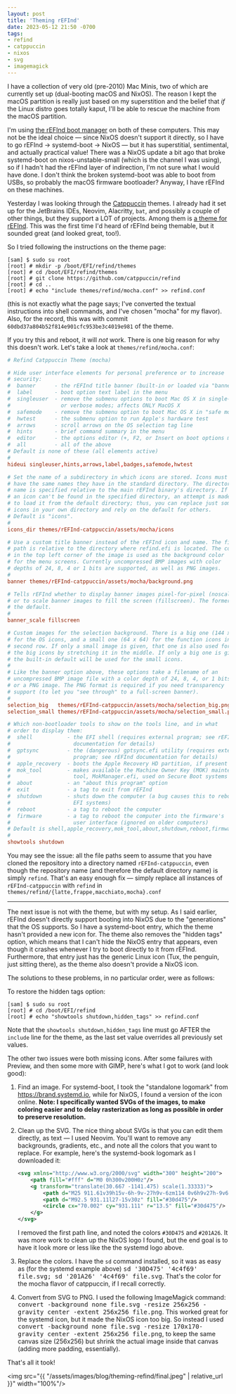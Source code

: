 ```yaml
---
layout: post
title: 'Theming rEFInd'
date: 2023-05-12 21:50 -0700
tags:
- refind
- catppuccin
- nixos
- svg
- imagemagick
---
```

I have a collection of very old (pre-2010) Mac Minis, two of which are currently set up (dual-booting macOS and NixOS). The reason I kept the macOS partition is really just based on my superstition and the belief that _if_ the Linux distro goes totally kaput, I'll be able to rescue the machine from the macOS partition.

I'm using [the rEFInd boot manager](https://www.rodsbooks.com/refind/index.html) on both of these computers. This may not be the ideal choice — since NixOS doesn't support it directly, so I have to go rEFInd → systemd-boot → NixOS — but it has superstitial, sentimental, and actually practical value! There was a NixOS update a bit ago that broke systemd-boot on nixos-unstable-small (which is the channel I was using), so if I hadn't had the rEFInd layer of indirection, I'm not sure what I would have done. I don't think the broken systemd-boot was able to boot from USBs, so probably the macOS firmware bootloader? Anyway, I have rEFInd on these machines.

Yesterday I was looking through the [Catppuccin](https://catppuccin.com/) themes. I already had it set up for the JetBrains IDEs, Neovim, Alacritty, `bat`, and possibly a couple of other things, but they support a LOT of projects. Among them is [a theme for rEFInd](https://github.com/catppuccin/refind). This was the first time I'd heard of rEFInd being themable, but it sounded great (and looked great, too!).

So I tried following the instructions on the theme page:

<pre>
<code><span class="user-select-none">[sam] $ </span>sudo su root</code>
<code><span class="user-select-none">[root] # </span>mkdir -p /boot/EFI/refind/themes</code>
<code><span class="user-select-none">[root] # </span>cd /boot/EFI/refind/themes</code>
<code><span class="user-select-none">[root] # </span>git clone https://github.com/catppuccin/refind</code>
<code><span class="user-select-none">[root] # </span>cd ..</code>
<code><span class="user-select-none">[root] # </span>echo "include themes/refind/mocha.conf" >> refind.conf</code>
</pre>

(this is not exactly what the page says; I've converted the textual instructions into shell commands, and I've chosen "mocha" for my flavor). Also, for the record, this was with commit `60dbd37a804b52f814e901cfc953be3c4019e981` of the theme.

If you try this and reboot, it will _not_ work. There is one big reason for why this doesn't work. Let's take a look at `themes/refind/mocha.conf`:


```conf
# Refind Catppuccin Theme (mocha)

# Hide user interface elements for personal preference or to increase
# security:
#  banner      - the rEFInd title banner (built-in or loaded via "banner")
#  label       - boot option text label in the menu
#  singleuser  - remove the submenu options to boot Mac OS X in single-user
#                or verbose modes; affects ONLY MacOS X
#  safemode    - remove the submenu option to boot Mac OS X in "safe mode"
#  hwtest      - the submenu option to run Apple's hardware test
#  arrows      - scroll arrows on the OS selection tag line
#  hints       - brief command summary in the menu
#  editor      - the options editor (+, F2, or Insert on boot options menu)
#  all         - all of the above
# Default is none of these (all elements active)
#
hideui singleuser,hints,arrows,label,badges,safemode,hwtest

# Set the name of a subdirectory in which icons are stored. Icons must
# have the same names they have in the standard directory. The directory
# name is specified relative to the main rEFInd binary's directory. If
# an icon can't be found in the specified directory, an attempt is made
# to load it from the default directory; thus, you can replace just some
# icons in your own directory and rely on the default for others.
# Default is "icons".
#
icons_dir themes/rEFInd-catppuccin/assets/mocha/icons

# Use a custom title banner instead of the rEFInd icon and name. The file
# path is relative to the directory where refind.efi is located. The color
# in the top left corner of the image is used as the background color
# for the menu screens. Currently uncompressed BMP images with color
# depths of 24, 8, 4 or 1 bits are supported, as well as PNG images.
#
banner themes/rEFInd-catppuccin/assets/mocha/background.png

# Tells rEFInd whether to display banner images pixel-for-pixel (noscale)
# or to scale banner images to fill the screen (fillscreen). The former is
# the default.
#
banner_scale fillscreen

# Custom images for the selection background. There is a big one (144 x 144)
# for the OS icons, and a small one (64 x 64) for the function icons in the
# second row. If only a small image is given, that one is also used for
# the big icons by stretching it in the middle. If only a big one is given,
# the built-in default will be used for the small icons.
#
# Like the banner option above, these options take a filename of an
# uncompressed BMP image file with a color depth of 24, 8, 4, or 1 bits,
# or a PNG image. The PNG format is required if you need transparency
# support (to let you "see through" to a full-screen banner).
#
selection_big   themes/rEFInd-catppuccin/assets/mocha/selection_big.png
selection_small themes/rEFInd-catppuccin/assets/mocha/selection_small.png

# Which non-bootloader tools to show on the tools line, and in what
# order to display them:
#  shell           - the EFI shell (requires external program; see rEFInd
#                    documentation for details)
#  gptsync         - the (dangerous) gptsync.efi utility (requires external
#                    program; see rEFInd documentation for details)
#  apple_recovery  - boots the Apple Recovery HD partition, if present
#  mok_tool        - makes available the Machine Owner Key (MOK) maintenance
#                    tool, MokManager.efi, used on Secure Boot systems
#  about           - an "about this program" option
#  exit            - a tag to exit from rEFInd
#  shutdown        - shuts down the computer (a bug causes this to reboot
#                    EFI systems)
#  reboot          - a tag to reboot the computer
#  firmware        - a tag to reboot the computer into the firmware's
#                    user interface (ignored on older computers)
# Default is shell,apple_recovery,mok_tool,about,shutdown,reboot,firmware
#
showtools shutdown
```

You may see the issue: all the file paths seem to assume that you have cloned the repository into a directory named `rEFInd-catppuccin`, even though the repository name (and therefore the default directory name) is simply `refind`. That's an easy enough fix — simply replace all instances of `rEFInd-catppuccin` with `refind` in `themes/refind/{latte,frappe,macchiato,mocha}.conf`

***

The next issue is not with the theme, but with my setup. As I said earlier, rEFInd doesn't directly support booting into NixOS due to the "generations" that the OS supports. So I have a systemd-boot entry, which the theme hasn't provided a new icon for. The theme also removes the "hidden tags" option, which means that I can't hide the NixOS entry that appears, even though it crashes whenever I try to boot directly to it from rEFInd. Furthermore, that entry just has the generic Linux icon (Tux, the penguin, just sitting there), as the theme also doesn't provide a NixOS icon.

The solutions to these problems, in no particular order, were as follows:

To restore the hidden tags option:
<pre>
<code><span class="user-select-none">[sam] $ </span>sudo su root</code>
<code><span class="user-select-none">[root] # </span>cd /boot/EFI/refind</code>
<code><span class="user-select-none">[root] # </span>echo "showtools shutdown,hidden_tags" >> refind.conf</code>
</pre>

Note that the `showtools shutdown,hidden_tags` line must go AFTER the `include` line for the theme, as the last set value overrides all previously set values.

The other two issues were both missing icons. After some failures with Preview, and then some more with GIMP, here's what I got to work (and look good):

1. Find an image. For systemd-boot, I took the "standalone logomark" from <https://brand.systemd.io>, while for NixOS, I found a version of the icon online. **Note: I specifically wanted SVGs of the images, to make coloring easier and to delay rasterization as long as possible in order to preserve resolution.**
2. Clean up the SVG. The nice thing about SVGs is that you can edit them directly, as text — I used Neovim. You'll want to remove any backgrounds, gradients, etc., and note all the colors that you want to replace. For example, here's the systemd-book logomark as I downloaded it:

    ```xml
    <svg xmlns="http://www.w3.org/2000/svg" width="300" height="200">
        <path fill="#fff" d="M0 0h300v200H0z"/>
        <g transform="translate(30.667 -1141.475) scale(1.33333)">
            <path d="M25 911.61v39h15v-6h-9v-27h9v-6zm114 0v6h9v27h-9v6h15v-39z" style="line-height:normal;font-variant-ligatures:normal;font-variant-position:normal;font-variant-caps:normal;font-variant-numeric:normal;font-variant-alternates:normal;font-feature-settings:normal;text-indent:0;text-align:start;text-decoration-line:none;text-decoration-style:solid;text-decoration-color:#000;text-transform:none;text-orientation:mixed;white-space:normal;shape-padding:0;isolation:auto;mix-blend-mode:normal;solid-color:#000;solid-opacity:1" color="#000" font-weight="400" font-family="sans-serif" overflow="visible" fill="#201a26"/>
            <path d="M92.5 931.11l27-15v30z" fill="#30d475"/>
            <circle cx="70.002" cy="931.111" r="13.5" fill="#30d475"/>
        </g>
    </svg>
    ```

    I removed the first path line, and noted the colors `#30D475` and `#201A26`. It was more work to clean up the NixOS logo I found, but the end goal is to have it look more or less like the the systemd logo above.

3. Replace the colors. I have the `sd` command installed, so it was as easy as (for the systemd example above) <kbd>sd '30D475' '4c4f69' file.svg; sd '201A26' '4c4f69' file.svg</kbd>. That's the color for the mocha flavor of catppuccin, if I recall correctly.
4. Convert from SVG to PNG. I used the following ImageMagick command: <kbd>convert -background none file.svg -resize 256x256 -gravity center -extent 256x256 file.png</kbd>. This worked great for the systemd icon, but it made the NixOS icon too big. So instead I used <kbd>convert -background none file.svg -resize 170x170-gravity center -extent 256x256 file.png</kbd>, to keep the same canvas size (256x256) but shrink the actual image inside that canvas (adding more padding, essentially).

<!-- This version (below) would select the entirety of the <kbd> lines when clicking in them
4. Convert from SVG to PNG. I used the following ImageMagick command: <kbd class="user-select-all">convert -background none file.svg -resize 256x256 -gravity center -extent 256x256 file.png</kbd>. This worked great for the systemd icon, but it made the NixOS icon too big. So instead I used <kbd class="user-select-all">convert -background none file.svg -resize 170x170-gravity center -extent 256x256 file.png</kbd>, to keep the same canvas size (256x256) but shrink the actual image inside that canvas (adding more padding, essentially). -->

That's all it took!

<img src="{{ "/assets/images/blog/theming-refind/final.jpeg" | relative_url }}" width="100%"/>
